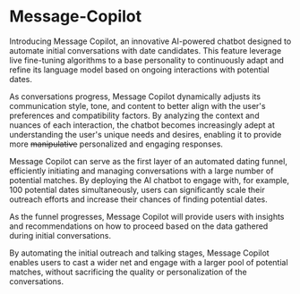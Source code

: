 # Message-Copilot
Introducing Message Copilot, an innovative AI-powered chatbot designed to automate initial conversations with date candidates. This feature leverage live fine-tuning algorithms to a base personality to continuously adapt and refine its language model based on ongoing interactions with potential dates.

As conversations progress, Message Copilot dynamically adjusts its communication style, tone, and content to better align with the user's preferences and compatibility factors. By analyzing the context and nuances of each interaction, the chatbot becomes increasingly adept at understanding the user's unique needs and desires, enabling it to provide more ~~manipulative~~ personalized and engaging responses.

Message Copilot can serve as the first layer of an automated dating funnel, efficiently initiating and managing conversations with a large number of potential matches. By deploying the AI chatbot to engage with, for example, 100 potential dates simultaneously, users can significantly scale their outreach efforts and increase their chances of finding potential dates.

As the funnel progresses, Message Copilot will provide users with insights and recommendations on how to proceed based on the data gathered during initial conversations. 

By automating the initial outreach and talking stages, Message Copilot enables users to cast a wider net and engage with a larger pool of potential matches, without sacrificing the quality or personalization of the conversations.
